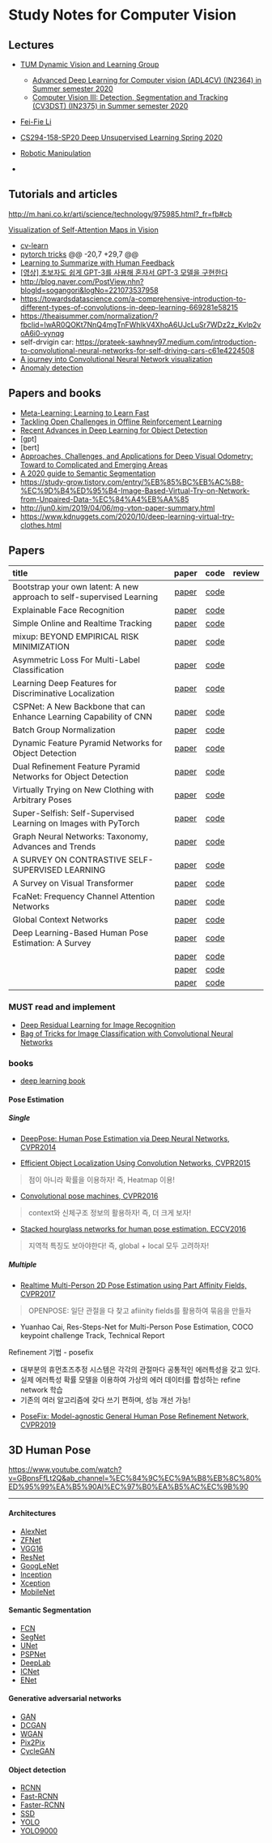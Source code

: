 # Study Notes for Computer Vision

## Lectures
* [TUM  Dynamic Vision and Learning Group](https://dvl.in.tum.de/teaching/)
  * [Advanced Deep Learning for Computer vision (ADL4CV) (IN2364) in Summer semester 2020](https://dvl.in.tum.de/teaching/adl4cv-ss20/?fbclid=IwAR3NMGvFHR8FXMFbKld4roJXBSXmkfV_PehDqKe2zI8gUPbb8AxtoWkopus)
  * [Computer Vision III: Detection, Segmentation and Tracking (CV3DST) (IN2375)  in Summer semester 2020](https://dvl.in.tum.de/teaching/cv3dst-ss20/)

* [Fei-Fie Li](http://svl.stanford.edu/)
* [CS294-158-SP20 Deep Unsupervised Learning Spring 2020](https://sites.google.com/view/berkeley-cs294-158-sp20/home)
* [Robotic Manipulation](http://manipulation.csail.mit.edu/Fall2020/?fbclid=IwAR3G6Dabb99YMEfeS8ZZQ9Be6Z-8D0PtENX1G6Ot_SY5dssGVfsCOh6tw4s)
* 

## Tutorials and articles
http://m.hani.co.kr/arti/science/technology/975985.html?_fr=fb#cb

[Visualization of Self-Attention Maps in Vision](https://epfml.github.io/attention-cnn/)

* [cv-learn](https://cv-learn.com/cv-learn-454b0d57429e44e68954ddddff22f7ca)
* [pytorch tricks](https://wjddyd66.github.io/pytorch/Pytorch-Problem/)
@@ -20,7 +29,7 @@
* [Learning to Summarize with Human Feedback](https://openai.com/blog/learning-to-summarize-with-human-feedback/?fbclid=IwAR3G6Dabb99YMEfeS8ZZQ9Be6Z-8D0PtENX1G6Ot_SY5dssGVfsCOh6tw4s#rf21)
* [[영상] 초보자도 쉽게 GPT-3를 사용해 혼자서 GPT-3 모델을 구현한다](http://www.aitimes.kr/news/articleView.html?idxno=17777&fbclid=IwAR2zqy1vcf1Ig-GmtlM8O3eIgcj_LnXsN7_4sDUe2iwQjpsan03CrXt3FAQ)
* http://blog.naver.com/PostView.nhn?blogId=sogangori&logNo=221073537958
* https://towardsdatascience.com/a-comprehensive-introduction-to-different-types-of-convolutions-in-deep-learning-669281e58215
* https://theaisummer.com/normalization/?fbclid=IwAR0QOKt7NnQ4mgTnFWhlkV4XhoA6UJcLuSr7WDz2z_Kvlp2voA6i0-vynqg
* self-drvigin car: https://prateek-sawhney97.medium.com/introduction-to-convolutional-neural-networks-for-self-driving-cars-c61e4224508
* [A journey into Convolutional Neural Network visualization](https://towardsdatascience.com/a-journey-into-convolutional-neural-network-visualization-1abc71605209)
* [Anomaly detection](https://medium.com/linkedai/anomaly-detection-production-line-b8340e1eca43)

## Papers and books
* [Meta-Learning: Learning to Learn Fast](https://lilianweng.github.io/lil-log/2018/11/30/meta-learning.html#optimization-based)
* [Tackling Open Challenges in Offline Reinforcement Learning](https://ai.googleblog.com/2020/08/tackling-open-challenges-in-offline.html?fbclid=IwAR0yE6XsueZhJKcuNz4LjyYpFxkecc7s3OFVyJuXi40cwOk4NmoI8SKDNqo)
* [Recent Advances in Deep Learning for Object Detection](https://arxiv.org/pdf/1908.03673v1.pdf)
* [gpt]
* [bert]
* [Approaches, Challenges, and Applications for Deep Visual Odometry: Toward to Complicated and Emerging Areas](https://arxiv.org/pdf/2009.02672.pdf)
* [A 2020 guide to Semantic Segmentation](https://nanonets.com/blog/semantic-image-segmentation-2020/?fbclid=IwAR3G6Dabb99YMEfeS8ZZQ9Be6Z-8D0PtENX1G6Ot_SY5dssGVfsCOh6tw4s)
* https://study-grow.tistory.com/entry/%EB%85%BC%EB%AC%B8-%EC%9D%B4%ED%95%B4-Image-Based-Virtual-Try-on-Network-from-Unpaired-Data-%EC%84%A4%EB%AA%85
* http://jun0.kim/2019/04/06/mg-vton-paper-summary.html
* https://www.kdnuggets.com/2020/10/deep-learning-virtual-try-clothes.html


## Papers
| title         | paper           | code  | review |
|:-------------|:---------------:|:-----:|-------:|
| Bootstrap your own latent: A new approach to self-supervised Learning | [paper](https://arxiv.org/abs/2006.07733) | [code](https://github.com/deepmind/deepmind-research/tree/master/byol) |   |
| Explainable Face Recognition | [paper](https://arxiv.org/pdf/2008.00916.pdf) | [code](https://github.com/stresearch/xfr) |  | 
| Simple Online and Realtime Tracking | [paper](https://arxiv.org/abs/1602.00763) | [code](https://github.com/abewley/sort)|  |
| mixup: BEYOND EMPIRICAL RISK MINIMIZATION | [paper](https://arxiv.org/pdf/1710.09412.pdf)| [code](https://github.com/facebookresearch/mixup-cifar10)|  |
| Asymmetric Loss For Multi-Label Classification | [paper](https://arxiv.org/pdf/2009.14119.pdf)| [code](https://github.com/Alibaba-MIIL/ASL)|  |
| Learning Deep Features for Discriminative Localization | [paper](https://arxiv.org/pdf/1512.04150.pdf) | [code](https://github.com/zhoubolei/CAM) |  |
| CSPNet: A New Backbone that can Enhance Learning Capability of CNN | [paper](https://arxiv.org/pdf/1911.11929.pdf) | [code]() |  |
| Batch Group Normalization | [paper](https://arxiv.org/pdf/2012.02782.pdf) | [code]() |  |
| Dynamic Feature Pyramid Networks for Object Detection | [paper](https://arxiv.org/pdf/2012.00779.pdf) | [code]() |  |
| Dual Refinement Feature Pyramid Networks for Object Detection | [paper](https://arxiv.org/pdf/2012.01733.pdf) | [code]() |  |
| Virtually Trying on New Clothing with Arbitrary Poses | [paper](https://xuemengsong.github.io/fp452-zhengA.pdf) | [code]() |  |
| Super-Selfish: Self-Supervised Learning on Images with PyTorch | [paper](https://arxiv.org/pdf/2012.02706.pdf) | [code]() |  |
| Graph Neural Networks: Taxonomy, Advances and Trends | [paper](https://arxiv.org/pdf/2012.08752.pdf) | [code]() |  |
| A SURVEY ON CONTRASTIVE SELF-SUPERVISED LEARNING | [paper](https://arxiv.org/pdf/2011.00362.pdf) | [code]() |  |
| A Survey on Visual Transformer | [paper](https://arxiv.org/pdf/2012.12556.pdf) | [code]() |  |
| FcaNet: Frequency Channel Attention Networks | [paper](https://arxiv.org/pdf/2012.11879.pdf) | [code]() |  |
| Global Context Networks | [paper](https://arxiv.org/pdf/2012.13375.pdf) | [code]() |  |
| Deep Learning-Based Human Pose Estimation: A Survey | [paper](https://arxiv.org/pdf/2012.13392.pdf) | [code]() |  |
|  | [paper]() | [code]() |  |
|  | [paper]() | [code]() |  |
|  | [paper]() | [code]() |  |




### MUST read and implement
* [Deep Residual Learning for Image Recognition](https://arxiv.org/pdf/1512.03385.pdf)
* [Bag of Tricks for Image Classification with Convolutional Neural Networks](https://arxiv.org/pdf/1812.01187.pdf)



### books
* [deep learning book](https://www.deeplearningbook.org/)


#### Pose Estimation

##### Single 
* [DeepPose: Human Pose Estimation via Deep Neural Networks, CVPR2014](https://arxiv.org/pdf/1312.4659.pdf)

* [Efficient Object Localization Using Convolution Networks, CVPR2015](https://arxiv.org/pdf/1411.4280.pdf)
> 점이 아니라 확률을 이용하자! 즉, Heatmap 이용!

* [Convolutional pose machines, CVPR2016](https://arxiv.org/pdf/1602.00134.pdf)
> context와 신체구조 정보의 활용하자! 즉, 더 크게 보자!

* [Stacked hourglass networks for human pose estimation. ECCV2016](https://arxiv.org/pdf/1603.06937.pdf)
> 지역적 특징도 보아야한다! 즉, global + local 모두 고려하자!

##### Multiple

* [Realtime Multi-Person 2D Pose Estimation using Part Affinity Fields, CVPR2017](https://arxiv.org/pdf/1611.08050.pdf)
> OPENPOSE: 일단 관절을 다 찾고 afiinity fields를 활용하여 묶음을 만들자

* Yuanhao Cai, Res-Steps-Net for Multi-Person Pose Estimation, COCO keypoint challenge Track, Technical Report

Refinement 기법 - posefix
- 대부분의 휴먼초즈추정 시스템은 각각의 관절마다 공통적인 에러특성을 갖고 있다.
- 실제 에러특성 확률 모델을 이용하여 가상의 에러 데이터를 합성하는 refine network 학습
- 기존의 여러 알고리즘에 갖다 쓰기 편하며, 성능 개선 가능!
* [PoseFix: Model-agnostic General Human Pose Refinement Network, CVPR2019](https://arxiv.org/pdf/1812.03595.pdf)

## 3D Human Pose
https://www.youtube.com/watch?v=GBpnsFfLt2Q&ab_channel=%EC%84%9C%EC%9A%B8%EB%8C%80%ED%95%99%EA%B5%90AI%EC%97%B0%EA%B5%AC%EC%9B%90

-------------------------------------------------------------------------------------------------------------------------------------------
#### Architectures
* [AlexNet](https://papers.nips.cc/paper/4824-imagenet-classification-with-deep-convolutional-neural-networks)
* [ZFNet](https://arxiv.org/abs/1311.2901)
* [VGG16](https://arxiv.org/abs/1505.06798)
* [ResNet](https://arxiv.org/abs/1704.06904)
* [GoogLeNet](https://arxiv.org/abs/1409.4842)
* [Inception](https://arxiv.org/abs/1512.00567)
* [Xception](https://arxiv.org/abs/1610.02357)
* [MobileNet](https://arxiv.org/abs/1704.04861)
#### Semantic Segmentation
* [FCN](https://arxiv.org/abs/1411.4038)
* [SegNet](https://arxiv.org/abs/1511.00561)
* [UNet](https://arxiv.org/abs/1505.04597)
* [PSPNet](https://arxiv.org/abs/1612.01105)
* [DeepLab](https://arxiv.org/abs/1606.00915)
* [ICNet](https://arxiv.org/abs/1704.08545)
* [ENet](https://arxiv.org/abs/1606.02147)
#### Generative adversarial networks
* [GAN](https://arxiv.org/abs/1406.2661)
* [DCGAN](https://arxiv.org/abs/1511.06434)
* [WGAN](https://arxiv.org/abs/1701.07875)
* [Pix2Pix](https://arxiv.org/abs/1611.07004)
* [CycleGAN](https://arxiv.org/abs/1703.10593)
#### Object detection
* [RCNN](https://arxiv.org/abs/1311.2524)
* [Fast-RCNN](https://arxiv.org/abs/1504.08083)
* [Faster-RCNN](https://arxiv.org/abs/1506.01497)
* [SSD](https://arxiv.org/abs/1512.02325)
* [YOLO](https://arxiv.org/abs/1506.02640)
* [YOLO9000](https://arxiv.org/abs/1612.08242)
